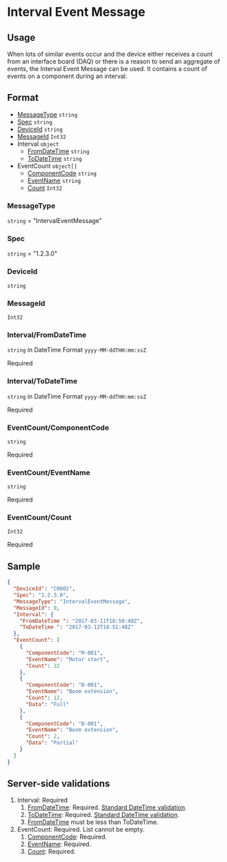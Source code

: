 # Interval Event Message
## Usage
When lots of similar events occur and the device either receives a count from an interface board (DAQ) or there is a reason to send an aggregate of events, the Interval Event Message can be used. It contains a count of events on a component during an interval.
## Format
* [MessageType](#messagetype) ```string```
* [Spec](#spec) ```string```
* [DeviceId](#deviceid) ```string```
* [MessageId](#messageid) ```Int32```
* Interval ```object```
    * [FromDateTime](#intervalfromdatetime) ```string```
    * [ToDateTime](#intervaltodatetime) ```string```
* EventCount ```object[]```
    * [ComponentCode](#eventcountcomponentcode) ```string```
    * [EventName](#eventcounteventname) ```string```
    * [Count](#eventcountcount) ```Int32```

### MessageType
```string``` = "IntervalEventMessage"
### Spec
```string``` = "1.2.3.0"
### DeviceId
```string``` 
### MessageId
```Int32```
### Interval/FromDateTime
```string``` in DateTime Format ```yyyy-MM-ddTHH:mm:ssZ```

Required
### Interval/ToDateTime
```string``` in DateTime Format ```yyyy-MM-ddTHH:mm:ssZ```

Required
### EventCount/ComponentCode
```string```

Required
### EventCount/EventName
```string```

Required
### EventCount/Count
```Int32```

Required

## Sample
```JSON
{
  "DeviceId": "C0002",
  "Spec": "1.2.3.0",
  "MessageType": "IntervalEventMessage",
  "MessageId": 0,
  "Interval": {
    "FromDateTime ": "2017-03-11T18:50:48Z",
    "ToDateTime ": "2017-03-12T18:51:48Z"
  },
  "EventCount": [
    {
      "ComponentCode": "M-001",
      "EventName": "Motor start",
      "Count": 32
    },
    {
      "ComponentCode": "B-001",
      "EventName": "Boom extension",
      "Count": 12,
      "Data": "Full"
    },
    {
      "ComponentCode": "B-001",
      "EventName": "Boom extension",
      "Count": 2,
      "Data": "Partial"
    }
  ]
}
```
## Server-side validations
1.	Interval: Required
    1. [FromDateTime](#intervalfromdatetime): Required. [Standard DateTime validation](../00-UsageNotes/DateTime-Formatting.md#standardddateTimevalidation).
    2. [ToDateTime](#intervaltodatetime): Required. [Standard DateTime validation](../00-UsageNotes/DateTime-Formatting.md#standardddateTimevalidation).
    3. [FromDateTime](#intervalfromdatetime) must be less than ToDateTime. 
2.	EventCount: Required. List cannot be empty.
    1. [ComponentCode](#eventcountcomponentcode): Required.
    2. [EventName](#eventcounteventname): Required.
    3. [Count](#eventcountcount): Required.